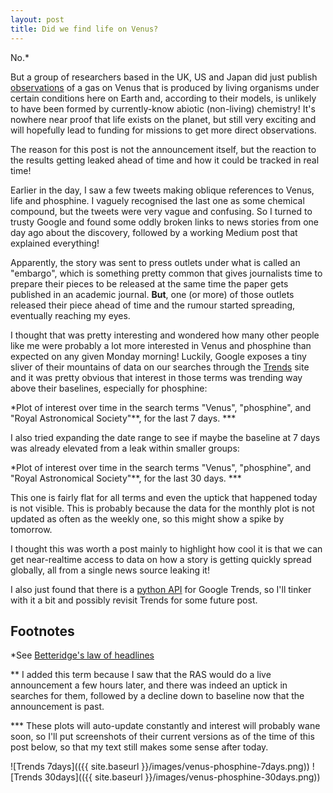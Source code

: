 ```yaml
---
layout: post
title: Did we find life on Venus?
---
```


No.\*

But a group of researchers based in the UK, US and Japan did just publish [observations](https://www.nature.com/articles/s41550-020-1174-4) of a gas on Venus that is produced by living organisms under certain conditions here on Earth and, according to their models, is unlikely to have been formed by currently-know abiotic (non-living) chemistry! It's nowhere near proof that life exists on the planet, but still very exciting and will hopefully lead to funding for missions to get more direct observations.

The reason for this post is not the announcement itself, but the reaction to the results getting leaked ahead of time and how it could be tracked in real time!

Earlier in the day, I saw a few tweets making oblique references to Venus, life and phosphine. I vaguely recognised the last one as some chemical compound, but the tweets were very vague and confusing. So I turned to trusty Google and found some oddly broken links to news stories from one day ago about the discovery, followed by a working Medium post that explained everything!

Apparently, the story was sent to press outlets under what is called an "embargo", which is something pretty common that gives journalists time to prepare their pieces to be released at the same time the paper gets published in an academic journal. **But**, one (or more) of those outlets released their piece ahead of time and the rumour started spreading, eventually reaching my eyes.

I thought that was pretty interesting and wondered how many other people like me were probably a lot more interested in Venus and phosphine than expected on any given Monday morning! Luckily, Google exposes a tiny sliver of their mountains of data on our searches through the [Trends](https://trends.google.com) site and it was pretty obvious that interest in those terms was trending way above their baselines, especially for phosphine:

<script type="text/javascript" src="https://ssl.gstatic.com/trends_nrtr/2213_RC01/embed_loader.js"></script> <script type="text/javascript"> trends.embed.renderExploreWidget("TIMESERIES", {"comparisonItem":[{"keyword":"/m/01n6rt","geo":"","time":"now 7-d"},{"keyword":"/m/01_1nb","geo":"","time":"now 7-d"},{"keyword":"/m/09bcm","geo":"","time":"now 7-d"}],"category":0,"property":""}, {"exploreQuery":"date=now%207-d&q=%2Fm%2F01n6rt,%2Fm%2F01_1nb,%2Fm%2F09bcm","guestPath":"https://trends.google.com:443/trends/embed/"}); </script>
*Plot of interest over time in the search terms "Venus", "phosphine", and "Royal Astronomical Society"\*\*, for the last 7 days. \*\*\*

I also tried expanding the date range to see if maybe the baseline at 7 days was already elevated from a leak within smaller groups:

<script type="text/javascript" src="https://ssl.gstatic.com/trends_nrtr/2213_RC01/embed_loader.js"></script> <script type="text/javascript"> trends.embed.renderExploreWidget("TIMESERIES", {"comparisonItem":[{"keyword":"/m/01n6rt","geo":"","time":"today 1-m"},{"keyword":"/m/01_1nb","geo":"","time":"today 1-m"},{"keyword":"/m/09bcm","geo":"","time":"today 1-m"}],"category":0,"property":""}, {"exploreQuery":"date=today%201-m&q=%2Fm%2F01n6rt,%2Fm%2F01_1nb,%2Fm%2F09bcm","guestPath":"https://trends.google.com:443/trends/embed/"}); </script>
*Plot of interest over time in the search terms "Venus", "phosphine", and "Royal Astronomical Society"\*\*, for the last 30 days. \*\*\*

This one is fairly flat for all terms and even the uptick that happened today is not visible. This is probably because the data for the monthly plot is not updated as often as the weekly one, so this might show a spike by tomorrow.

I thought this was worth a post mainly to highlight how cool it is that we can get near-realtime access to data on how a story is getting quickly spread globally, all from a single news source leaking it!

I also just found that there is a [python API](https://pypi.org/project/pytrends/) for Google Trends, so I'll tinker with it a bit and possibly revisit Trends for some future post.


## Footnotes

\*See [Betteridge's law of headlines](https://en.wikipedia.org/wiki/Betteridge's_law_of_headlines)

\*\* I added this term because I saw that the RAS would do a live announcement a few hours later, and there was indeed an uptick in searches for them, followed by a decline down to baseline now that the announcement is past.

\*\*\* These plots will auto-update constantly and interest will probably wane soon, so I'll put screenshots of their current versions as of the time of this post below, so that my text still makes some sense after today.

![Trends 7days](({{ site.baseurl }}/images/venus-phosphine-7days.png))
![Trends 30days](({{ site.baseurl }}/images/venus-phosphine-30days.png))
